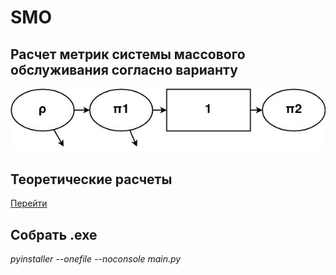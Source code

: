# SMO
## Расчет метрик системы массового обслуживания согласно варианту
![task pic](task.jpg)
## Теоретические расчеты
[Перейти](./Моделирование%2026.docx)
## Собрать .exe
*pyinstaller --onefile --noconsole main.py*


